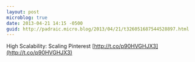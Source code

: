 ```yaml
---
layout: post
microblog: true
date: 2013-04-21 14:15 -0500
guid: http://padraic.micro.blog/2013/04/21/t326051687544528897.html
---
```

High Scalability: Scaling Pinterest [http://t.co/p90HVGHJX3](http://t.co/p90HVGHJX3)
